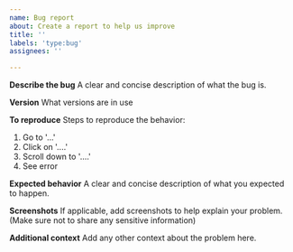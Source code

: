 ```yaml
---
name: Bug report
about: Create a report to help us improve
title: ''
labels: 'type:bug'
assignees: ''

---
```


**Describe the bug**
A clear and concise description of what the bug is.

**Version**
What versions are in use

**To reproduce**
Steps to reproduce the behavior:
1. Go to '...'
2. Click on '....'
3. Scroll down to '....'
4. See error

**Expected behavior**
A clear and concise description of what you expected to happen.

**Screenshots**
If applicable, add screenshots to help explain your problem. (Make sure not to share any sensitive information)

**Additional context**
Add any other context about the problem here.
